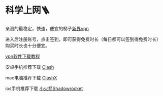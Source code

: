 # 科学上网🪜


亲测的最稳定，快速，便宜的梯子[新界vpn](https://neworld.cloud/auth/register?code=B5QdlNtZ0l)

进入后注册账号，点击签到，即可获得免费时长（每日都可以签到得免费时长）
购买时长也十分便宜。


[vpn软件下载教程](https://support.neworld.tv/go/)

安卓手机推荐下载  [Clash](https://dl.neworld.tv/f/5bh9/Clash.for.Windows.Setup.0.20.9.exe)

mac电脑推荐下载 [ClashX](https://dl.neworld.tv/f/1aTb/ClashX.1.96.2.dmg)

ios手机推荐下载 [小火箭Shadowrocket](https://support.neworld.tv/ios/)